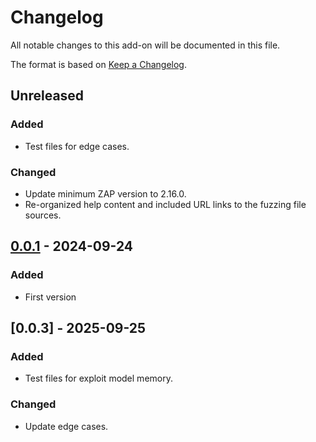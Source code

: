 # Changelog
All notable changes to this add-on will be documented in this file.

The format is based on [Keep a Changelog](https://keepachangelog.com/en/1.0.0/).

## Unreleased
### Added
- Test files for edge cases.


### Changed
- Update minimum ZAP version to 2.16.0.
- Re-organized help content and included URL links to the fuzzing file sources.

## [0.0.1] - 2024-09-24
### Added
- First version

[0.0.1]: https://github.com/zaproxy/zap-extensions/releases/fuzzai-v0.0.1
## [0.0.3] - 2025-09-25
### Added
- Test files for exploit model memory.
### Changed
- Update edge cases.
